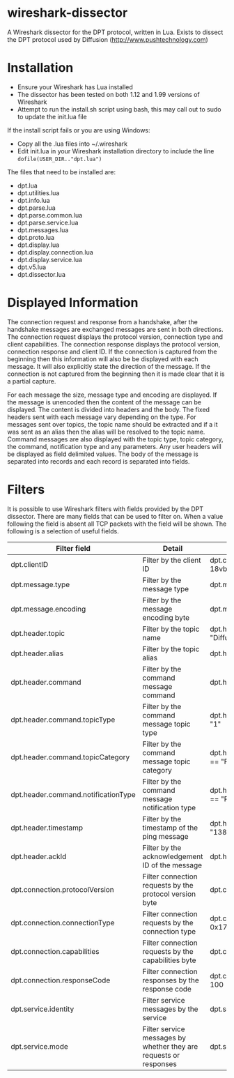 wireshark-dissector
===================

A Wireshark dissector for the DPT protocol, written in Lua. Exists to dissect the DPT protocol used by Diffusion
(http://www.pushtechnology.com)


Installation
============

+ Ensure your Wireshark has Lua installed
+ The dissector has been tested on both 1.12 and 1.99 versions of Wireshark
+ Attempt to run the install.sh script using bash, this may call out to sudo to update the init.lua file

If the install script fails or you are using Windows:
+ Copy all the .lua files into ~/.wireshark
+ Edit init.lua in your Wireshark installation directory to include the line `dofile(USER_DIR.."dpt.lua")`

The files that need to be installed are:
+ dpt.lua
+ dpt.utilities.lua
+ dpt.info.lua
+ dpt.parse.lua
+ dpt.parse.common.lua
+ dpt.parse.service.lua
+ dpt.messages.lua
+ dpt.proto.lua
+ dpt.display.lua
+ dpt.display.connection.lua
+ dpt.display.service.lua
+ dpt.v5.lua
+ dpt.dissector.lua

Displayed Information
=====================

The connection request and response from a handshake, after the handshake messages are exchanged messages are sent in
both directions. The connection request displays the protocol version, connection type and client capabilities. The
connection response displays the protocol version, connection response and client ID. If the connection is captured
from the beginning then this information will also be be displayed with each message. It will also explicitly state the
direction of the message. If the connection is not captured from the beginning then it is made clear that it is a
partial capture.

For each message the size, message type and encoding are displayed. If the message is unencoded then the content of the
message can be displayed. The content is divided into headers and the body. The fixed headers sent with each message
vary depending on the type. For messages sent over topics, the topic name should be extracted and if a it was sent as
an alias then the alias will be resolved to the topic name. Command messages are also displayed with the topic type,
topic category, the command, notification type and any parameters. Any user headers will be displayed as field
delimited values. The body of the message is separated into records and each record is separated into fields.

Filters
=======

It is possible to use Wireshark filters with fields provided by the DPT dissector. There are many fields that can be
used to filter on. When a value following the field is absent all TCP packets with the field will be shown. The
following is a selection of useful fields.

| Filter field | Detail | Example |
| ------------ | ------ | ------- |
| dpt.clientID | Filter by the client ID | dpt.clientID == "PTLT05-18vblbnn21pig" |
| dpt.message.type | Filter by the message type | dpt.message.type == 0x15 |
| dpt.message.encoding | Filter by the message encoding byte | dpt.message.type == 0x02 |
| dpt.header.topic | Filter by the topic name | dpt.header.topic == "Diffusion/Metrics/server/clients" |
| dpt.header.alias | Filter by the topic alias | dpt.header.topic == "!2" |
| dpt.header.command | Filter by the command message command | dpt.header.command == "O" |
| dpt.header.command.topicType | Filter by the command message topic type | dpt.header.command.topicType == "1" |
| dpt.header.command.topicCategory | Filter by the command message topic category | dpt.header.command.topicCategory == "PR" |
| dpt.header.command.notificationType | Filter by the command message notification type | dpt.header.command.notificationType == "P" |
| dpt.header.timestamp | Filter by the timestamp of the ping message | dpt.header.timestamp == "1389475563726" |
| dpt.header.ackId | Filter by the acknowledgement ID of the message | dpt.header.ackId == "8" |
| dpt.connection.protocolVersion | Filter connection requests by the protocol version byte | dpt.connection.protocolVersion == 4 |
| dpt.connection.connectionType | Filter connection requests by the connection type | dpt.connection.connectionType == 0x17 |
| dpt.connection.capabilities | Filter connection requests by the capabilities byte | dpt.connection.capabilities == 0x07 |
| dpt.connection.responseCode | Filter connection responses by the response code | dpt.connection.responseCode == 100 |
| dpt.service.identity | Filter service messages by the service | dpt.service.identity == 0x03 |
| dpt.service.mode | Filter service messages by whether they are requests or responses | dpt.service.mode == 0x01 |
